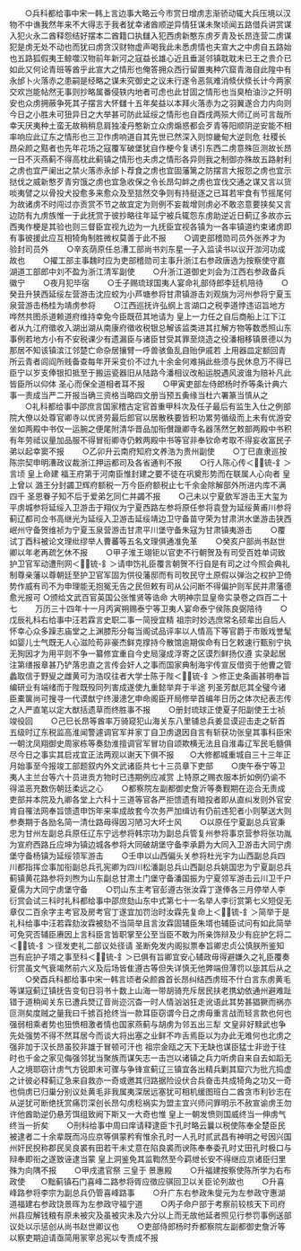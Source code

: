 <!-- { "loadSidebar": true } -->
　　○兵科都给事中宋一韩上言边事大略云今市赏日增虏志渐骄动辄大兵压境以汉物不中谯我然年来不大得志于我者犹幸诸酋顺逆异情狂谋未聚顷闻五路借兵讲赏谋入犯火永二酋释怨结好摆本二酋籍口执讎入犯西虏新憨东虏歹青及长昂连营二虏谋犯是虏无处不动也而犹曰虏贪汉财物虚声喝我此未悉虏情也夫宣大之中虏自五路始也五路狐假夷王鲸噬汉物前年新河之寇益长雄心近且垂涎邻镇耽耽未已王之贵介已如此又何论青班等酋乎此宣大之情形也俺答拥众西行留置夷种穴窟青海自此隍中有永邰卜火落赤之患嗣是经略之谋未究御史之议未行遂令恶氛难消倐伏倐长计今两家交欢岂能帖然无事则抄略属番侵轶内地者可虑也此甘固之情形也当臭柏油沙之歼明安也众虏拥蔽争死其子摆言大怀讎十五年矣益以本拜火落赤为之羽翼遂合力内向则今日之小胜未可狃异日之大举甚可防此延绥之情形也自酉戌两殒大师辽尚可言哉所幸天厌夷种土蛮无故稍稍息肩独凌丹憨新立众虏煽惑都会歹青等阳顺阴逆安能不相率响应此辽东之情形也三卫作虏响道自其先世已然深入则惊畿甸大逆则危  社稷长昂朵颜之黠者也先年花场之寇覆军破堡犹自作梗今复诱引东西二虏意殊叵测故长昂一日不灭燕蓟不得高枕此蓟镇之情形也夫虏之情形各异则我之制御亦殊故五路射利之虏也宜严阑出之禁火落赤永邰卜荐食之虏也宜固藩篱之防摆言大报怨之虏也宜示挞伐之威新憨歹青穷饿之虏也宜急收保之令长昂勾衅之虏也宜伐交通之谋又言以货啖夷譬之以骨投犬投愈多来愈众及至狺然交争则有持挺逐之已耳若牢食有节摇尾何为故诸虏不时闯过亦贡赏不节之故宜定为则例不妄裁增则虏必不敢恣意要挟矣又言边防有九虏族惟一于此抚赏于彼抄略往年延宁被兵辄怨东虏助逆近日蓟辽多故亦云西夷作梗是其验也则三督臣宜视九边为一九抚臣宜视各镇为一各率镇道约束诸虏即有事彼援此应互相犄角制胜微权莫善于此不报
　　○调吏部稽勋司员外张养才为验封司员外
　　○辛亥荫原任总漕工部尚书刘东星一子入监读书以议开泇河功成故也
　　○擢工部主事魏时应为吏部稽勋司主事升浙江右参政唐选为按察使守嘉湖道工部郎中刘不盈为浙江清军副使
　　○升浙江道御史刘会为江西右参政备兵徽宁
　　○夜月犯毕宿
　　○壬子赐琉球国夷人宴命礼部侍郎李廷机陪待
　　○癸丑升狭西延绥左营游击沈应蛟为小芦塘参将甘肃镇游击刘观旐为河州参将宁夏玉泉营游击杨桂为靖虏参将
　　○江西巡抚许弘纲上言湖口之税李道悖违诏旨地方哗然共图杀道赖道府维持幸免今臣既莅其地请为  皇上一力任之自后商船上江下江者从九江府徵收入湖出湖从南康府徵收税银总解该监类进其扛解方物等数悉照山东事例若地方小有不安税课少有遗漏臣与诸臣甘受其罪至烧造之役潘相移镇景德以为那居不知该镇滨江邻楚亡命杂居攘臂一呼兽骇鱼乱自贻伊戚若  上用器皿定额回青所云青者闾阎所贱备查每年开采变价不过九十余金何难捐此些须与民休息万不得已臣宁以岁支俸银扣抵至于搬运瓷器旧从陆路今潘相议改船运脱遇风波谁为赔补凡此皆臣所以仰体  圣心而保全道相者耳不报
　　○甲寅吏部左侍郎杨时乔等条计典六事一责成当严二开报当确三资格当略四文册当预五夤缘当杜六署篆当慎从之
　　○礼科都给事中邵庶言国家稽古定官首重甲科次及任子最后有监生入仕之例部院大僚以处尊官卿寺以优贤劳最后郎官以居散秩要皆积功累劳循级而上未有优游安坐如两殿中书仅一运腕之便尾附清华晋品加衔儧躐卿寺名器荡然乞敕部两殿中书积有年劳祗议量加品服不得冒衔卿寺仍敕两殿中书等官非奉钦命考取不得妄收富民子弟以起幸窦不报
　　○乙卯升云南府知府文养浩为贵州副使
　　○丁巳直隶巡按陈宗契申明漕政议裁浙江押运都司及各省通判不报
　　○行人陈心传＜锍-釒＞言顷  皇上命建  福王府第于河南臣惟封建之要不徒在巩奠形势而在联属人心向者  皇上曾以  潞王分封蠲卫辉府额税一万今臣府额税止七千余金除解部外所进内库不满四千  圣恩眷子知不后于爱弟乞同仁并蠲不报
　　○己未以宁夏歛军游击王大玺为平虏城参将延绥入卫游击于翔仪为宁夏西路左参将原任参将袁登为延绥黄甫川参将蓟辽都司佥书高继光为延绥入卫游击延绥靖边卫守备苗守荣为甘肃洪水堡游击狭西岷州守备贺维祯为宁夏玉泉营游击甘肃平川堡守备朱寇为甘肃镇夷游击
　　○覆试丁酉科被论文理纰缪举人曹蕃等五名文理俱通准免革
　　○癸亥户部尚书赵世卿以年老再疏乞休不报
　　○甲子淮王翊钜以官吏不行朝贺及有司受百姓单词致护卫官军动遭刑网＜锍-釒＞请申饬礼臣覆言朝贺不行自是有司之过今照会典礼制尊亲藩以尊朝廷至护卫官军固为供役藩邸而有司牧民守土原假以弹治之权护卫倚势作威有司不为申理能无抱冤无告之民但敕有司从公问断不得偏护则军民并肃藩德愈光报可
○颁给文武百官英国公张惟贤等诰命
大明神宗显皇帝实录卷之四百二十七
　　万历三十四年十一月丙寅朔赐泰宁等卫夷人宴命泰宁侯陈良弼陪待
　　○戊辰礼科右给事中汪若霖言史职二事一简授宜精  祖宗时妙选庶常名硕辈出自后人怀幸心众多躁志庙堂之上渊膝形分每当阁试品评率以人情高下等官爵于市贩戏誉髦如婴儿士气既无人心滋险苟非豪杰鲜克撑持今散馆逾期俟命有日乞敕速行甄别宁执无狥因才为用平则不争一纂修宜重自今史局寖成浮寄之区谟烈鲜扬仅遵  实录起居注第缮报章甚乃铲落忠直之言传会奸人之事而国家典制海宇传宣反借资于他曹之管蠡取信于野叟之雌黄可为浩叹往者大学士陈于陛＜锍-釒＞修正史条画甚明奉旨编研业有端绪而于陛既殁同列害成遂使九重懿举弃于半途  列圣芳猷厄其全璧今诸臣橐箧尚可搜寻一代谟猷宁终漫漶乞申命阁臣开局修举首编年日历之体次纪表志传之人严直笔以定大猷括遗草而终胜事不报
　　○册封琉球正使夏子阳副使王士祯竣役回
　　○己巳长昂等酋率万骑窥犯山海关东八里铺总兵姜显谟迎击走之斩首五级时辽东税监高淮闻警遽调官军并家丁自卫虏退因自言有斩获功张皇其事科臣宋一朝沈凤翔御史周家栋等奏劾淮擅调官军冒功自颂欺横无法且自淮毒辽军民毛髓俱尽今日之事实其启戎宜正法两观以谢天下俱不报　　○大修都城重城自三十三年正月始事至今报竣工部题叙内外文武诸臣共七十三员章下吏部
　　○庚午泰宁等卫夷人主兰台等六十员进贡方物时已违期例应减赏  上特原之赐衣服本折如例仍谕不得滥恶充数伤朝廷柔远之心
　　○都察院左副都御史詹沂等奏觐期在迩合无责成吏部并本院及九卿各堂上六科十三道等官各严拒馈遗有暗投者即从直纠发则外官安肯自罹法网奉旨馈遗申饬年来率成故套今次务严加缉访有仍前违犯者小则拏送大则参奏期于各励名简一清仕路毋得因习陋习大坏士风
　　○以原任宁夏副总兵官秉忠为甘州左副总兵原任辽东宁远参将韩宗功为副总兵管复州参将事京营参将张功胤为宣府西路丘应坤为镇边城各参将大同破胡堡守备李承爵为大同入卫游击大同宁虏堡守备杨镇为延绥领军游击
　　○壬申以山西偏头关参将杜光宇为山西副总兵四川都指挥佥事加衔副总兵孔宪卿为四川松潘副总兵山西副总兵姚国忠为宁夏副总兵蓟镇黄花路参将刘煦为山东副总甘肃土门堡守备潘国振为宁夏领军游击云川卫千户夏儒为大同宁虏堡守备
　　○罚山东主考官彭遵古张汝霖丁遂俸各三月停举人李衍赏会试三科时礼科都给事中邵庶劾山东中式第七十一名举人李衍赏第七义短促无章仅二百余字主考官及房考官丁遂宜加罚治时汝霖先复命上＜锍-釒＞简举于是礼科给事中汪若霖劾汝霖被劾不当简举且言汝霖固辅臣朱壻也辅臣试问有如此简举可免究否辅臣赓因上言科臣言皆职掌至公至当臣不敢为所亲饰辩及少有庇护乞将二＜锍-釒＞径发吏礼二部议处径请  圣断免发内阁拟票奉旨卿忠贞公慎朕所鉴知岂有庇护子壻之事至科＜锍-釒＞已俱有旨卿宜安心辅政毋得避嫌久之礼臣覆奏衍赏虽文气衰竭然前六义及后场皆隹遵古等但失详慎无他弊端但薄罚以毖其后从之
　　○癸酉兵科都给事中宋一韩言顷者朵颜酋首长昂纠结西虏班不什白言东虏黄毛等谋寇蓟辽镇抚告变旬日羽书十数上山海一带胡骑充斥居民扶老携幼依通州避难趾错于道稍闻关东已遭兵燹辽音尚迩沉杳一时人情汹汹狂走讹语此其势甚猖獗而祸亦叵测矣度贼之量我曰千掳百抢终当一款耳臣窃谓今日之虏毋重言战而轻言款也何也强弱相乘者势也狃愤相激者情也国家燕蓟与胡虏为邻五出三犁  文皇非好黩武也争先处强势不得不然耳居今而谈大将出塞之业鲜不咋舌焉臣以为办此无难何也北虏之强非加于汉长昂虽狡非雄于冒顿可汗也  祖宗金瓯之天下无缺也谋臣猛士非逊于往时也千金之家见侮强邻犹当聚族而谋矢志一击岂以诸镇之兵力听虏自来自去如蹈无人之境耶窃计虏气方锐即未可骤与争锋宣蓟辽三镇宜各出精兵剿其窟穴为批亢捣虚之计彼必释蓟辽急来自救亦一奇或邀其归路据险设伏合兵奋击共成犄角之功又一奇也倘虏已归巢分别议处黄毛非我属夷深居远塞犹可相机缓图班白二酋贪市利钞志在从逆犹可断绝抚赏痛罚深创长昂勾虏稔祸实为盟主宜兴师问罪明示不赦宣谕虏王勿许他酋助逆仍悬芳饵组致阙下斯又一大奇也惟  皇上一朝发愤则国威终当一伸虏气终当一折矣
　　○刑科给事中周曰庠请释逮臣卞孔时略云曩以税使陈奉全楚臣民被逮者二十余辈既而冯应京等俱蒙矜宥惟余孔时一人孔时贰武昌有神明之号因兴国州奸民掜称郡民吴良裘有田若干未丈意在陷良裘而谀陈奉奉委孔时丈田孔时极口与辩奉即衔之遂致诬逮当蒙  皇上洞鉴免其监鞫然至今羁绁长安不得继应京诸臣归里殊为向隅不报
　　○甲戌遣官祭  三皇于  景惠殿
　　○升福建按察使陈所学为右布政使　　○黜蓟镇石门喜峰二路参将胥应徵应骐回卫以关臣论列故也
　　○升喜峰路参将李宗为副总兵仍管喜峰路事
　　○升广东右参政朱燮元为左参政守惠湖道福建右参政饶景晖为左参政守福宁道
　　○丙子命户部于考察前较核天下司府州县应解钱粮有原未被灾及虽被灾未及六分以上而无故他延者照见行参罚事例送部议处以示惩创从尚书赵世卿议也
　　○吏部侍郎杨时乔都察院左副都御史詹沂等以察吏期迫请亟简用冡宰总宪以专责成不报
